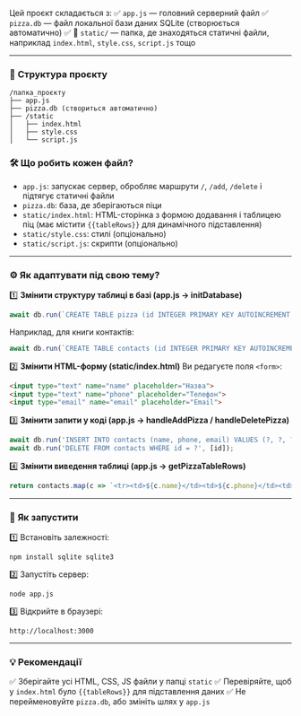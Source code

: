 
Цей проєкт складається з:
✅ `app.js` — головний серверний файл
✅ `pizza.db` — файл локальної бази даних SQLite (створюється автоматично)
✅ 📁 `static/` — папка, де знаходяться статичні файли, наприклад `index.html`, `style.css`, `script.js` тощо

---

### 📂 **Структура проєкту**
```
/папка_проєкту
├── app.js
├── pizza.db (створиться автоматично)
├── /static
│   ├── index.html
│   ├── style.css
│   └── script.js
```

### 🛠 **Що робить кожен файл?**
- `app.js`: запускає сервер, обробляє маршрути `/`, `/add`, `/delete` і підтягує статичні файли
- `pizza.db`: база, де зберігаються піци
- `static/index.html`: HTML-сторінка з формою додавання і таблицею піц (має містити `{{tableRows}}` для динамічного підставлення)
- `static/style.css`: стилі (опціонально)
- `static/script.js`: скрипти (опціонально)

---

### ⚙ **Як адаптувати під свою тему?**

1️⃣ **Змінити структуру таблиці в базі (app.js → initDatabase)**
```js
await db.run(`CREATE TABLE pizza (id INTEGER PRIMARY KEY AUTOINCREMENT, name TEXT, price REAL, ingredients TEXT, size TEXT);`);
```
Наприклад, для книги контактів:
```js
await db.run(`CREATE TABLE contacts (id INTEGER PRIMARY KEY AUTOINCREMENT, name TEXT, phone TEXT, email TEXT);`);
```

2️⃣ **Змінити HTML-форму (static/index.html)**
Ви редагуєте поля `<form>`:
```html
<input type="text" name="name" placeholder="Назва">
<input type="text" name="phone" placeholder="Телефон">
<input type="email" name="email" placeholder="Email">
```

3️⃣ **Змінити запити у коді (app.js → handleAddPizza / handleDeletePizza)**
```js
await db.run('INSERT INTO contacts (name, phone, email) VALUES (?, ?, ?)', [name, phone, email]);
await db.run('DELETE FROM contacts WHERE id = ?', [id]);
```

4️⃣ **Змінити виведення таблиці (app.js → getPizzaTableRows)**
```js
return contacts.map(c => `<tr><td>${c.name}</td><td>${c.phone}</td><td>${c.email}</td>...</tr>`).join('');
```

---

### 🚀 **Як запустити**
1️⃣ Встановіть залежності:
```
npm install sqlite sqlite3
```

2️⃣ Запустіть сервер:
```
node app.js
```

3️⃣ Відкрийте в браузері:
```
http://localhost:3000
```

---

### 💡 **Рекомендації**
✅ Зберігайте усі HTML, CSS, JS файли у папці `static`
✅ Перевіряйте, щоб у `index.html` було `{{tableRows}}` для підставлення даних
✅ Не перейменовуйте `pizza.db`, або змініть шлях у `app.js`

